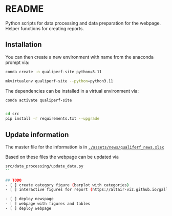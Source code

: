 # README
Python scripts for data processing and data preparation for the webpage.
Helper functions for creating reports.

## Installation
You can then create a new environment with name from the anaconda prompt via:

```bash
conda create -n qualiperf-site python=3.11
```
```bash
mkvirtualenv qualiperf-site --python=python3.11
```

The dependencies can be installed in a virtual environment via:
```bash
conda activate qualiperf-site
```
```bash
```

```bash
cd src
pip install -r requirements.txt --upgrade
```

## Update information
The master file for the information is in [`./assets/news/qualiferf_news.xlsx`](./assets/news/qualiferf_news.xlsx)

Based on these files the webpage can be updated via
```bash
src/data_processing/update_data.py
``

## TODO
- [ ] create category figure (barplot with categories)
- [ ] interactive figures for report (https://altair-viz.github.io/gallery/index.html#example-gallery)

- [ ] deploy newspage
- [ ] webpage with figures and tables
- [ ] deploy webpage

